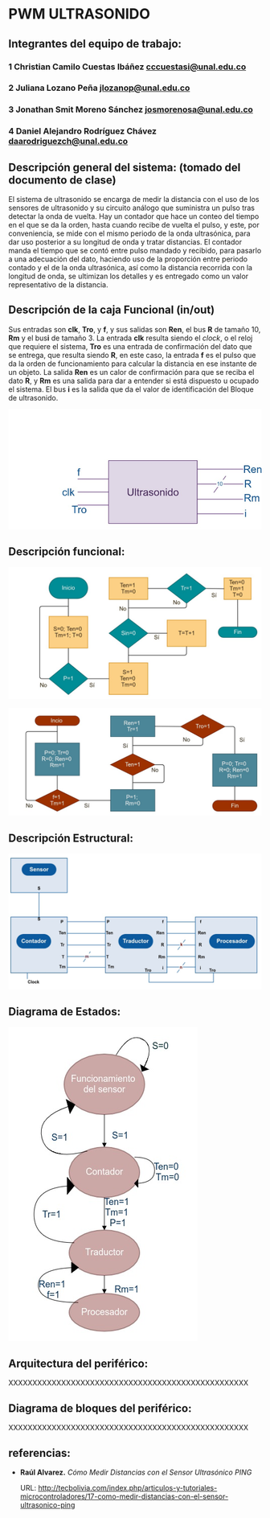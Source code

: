 # PWM ULTRASONIDO

## Integrantes del equipo de trabajo:

### 1 Christian Camilo Cuestas Ibáñez cccuestasi@unal.edu.co
### 2 Juliana Lozano Peña jlozanop@unal.edu.co
### 3 Jonathan Smit Moreno Sánchez josmorenosa@unal.edu.co
### 4 Daniel Alejandro Rodríguez Chávez daarodriguezch@unal.edu.co

## Descripción general del sistema: (tomado del documento de clase)

El sistema de ultrasonido se encarga de medir la distancia con el uso de los sensores de ultrasonido y su circuito análogo que suministra un pulso tras detectar la onda de vuelta. Hay un contador que hace un conteo del tiempo en el que se da la orden, hasta cuando recibe de vuelta el pulso, y este, por conveniencia, se mide con el mismo periodo de la onda ultrasónica, para dar uso posterior a su longitud de onda y tratar distancias. El contador manda el tiempo que se contó entre pulso mandado y recibido, para pasarlo a una adecuación del dato, haciendo uso de la proporción entre periodo contado y el de la onda ultrasónica, así como la distancia recorrida con la longitud de onda, se ultimizan los detalles y es entregado como un valor representativo de la distancia.

## Descripción de la caja Funcional  (in/out)

<!--
La caja negra del sistema de ultrasonido tiene como entradas un trigger (trigg) para el conteo del tiempo y las entradas del circuito análogo de ultrasonido. La salida es la distancia calculada. Además, las señales INIT(entrada) y DONE(salida),  se utilizan para iniciar el proceso de medición y para indicar que el resultado está disponible, respectivamente.

![](https://github.com/Fabeltranm/FPGA-Game-D1/blob/master/HW/RTL/08ULTRASONIDO/Version_02/03%20document/UltrasonidoDiagramaCajaNegra.jpg)
-->


Sus entradas son **clk**, **Tro**, y **f**, y sus salidas son **Ren**, el bus **R** de tamaño 10, **Rm** y el bus**i** de tamaño 3. La entrada **clk** resulta siendo el <i>clock</i>, o el reloj que requiere el sistema, **Tro** es una entrada de confirmación del dato que se entrega, que resulta siendo **R**, en este caso, la entrada **f** es el pulso que da la orden de funcionamiento para calcular la distancia en ese instante de un objeto. La salida **Ren** es un calor de confirmación para que se reciba el dato **R**, y **Rm** es una salida para dar a entender si está dispuesto u ocupado el sistema. El bus **i** es la salida que da el valor de identificación del Bloque de ultrasonido.

![](https://github.com/Fabeltranm/FPGA-Game-D1/blob/master/HW/RTL/08ULTRASONIDO/Version_02/03%20document/img/Caja%20Funcional%20ultrasonido)


## Descripción funcional:


<!--
El pulso para iniciar, ingresa por **f**, y en **Rm** debe estar en 1, para poderlo recibir; así recibiera una señal cuadrada, se tomará por un pulso, y **Rm** dejará en claro eso. luego, esta pasará por el contador, y equivaldrá a la entrada/salida **S** la cual volverá a mandar un pulso al recibir la señal ultrasónica de vuelta. El contador contabilizará el tiempo en valores iguales de periodo a la de la onda de ultrasonido, y, recibido el pulso de vuelta, dejará de contar y **Ten** estará en 1, la cual indicará disponibilidad del contador para pasar el dato por **T**, de tamaño 10 el bus, y una vez recibido el dato, tendrá confirmación por **Tr** el contador para poder dar disponibilidad, la cual se dará por **Tm**. El que es llamado <i>Traductor</i> por las características de adecuación del dato en dicho módulo. En este el dato recibido será tratado por proporciones, dada la longitud de onda conocida en el sensor (7500m) según el <i>datasheet</i> y su periodo, por lo que, el conteo se adecuará a un valor proporcional al periodo para sacar la relación donde habría una proporcionalidad triangular con la longitud de onda también. El recorrido de la onda es dos (2) veces la distancia que queremos, por ende, el recorrido se divide en 2, y el dato pasa por **R** de tamaño 10 hacia el procesador, con la indicación de **Ren** en 1, para indicar que está disponible el dato, y cuando sea recibido, se recibe un valor de **Tro** en 1, para decir que el dato fue recibido, y la salida **Rm** indicará que estará disponible poniéndose en 1 de nuevo.
-->

![](https://github.com/Fabeltranm/FPGA-Game-D1/blob/master/HW/RTL/08ULTRASONIDO/Version_02/03%20document/img/f.%20funcional%20CONTADOR)

![](https://github.com/Fabeltranm/FPGA-Game-D1/blob/master/HW/RTL/08ULTRASONIDO/Version_02/03%20document/img/f.%20funcional%20Traductor)

## Descripción Estructural:

![](https://github.com/Fabeltranm/FPGA-Game-D1/blob/master/HW/RTL/08ULTRASONIDO/Version_02/03%20document/img/Diagrama%20Estructural)

## Diagrama de Estados:

![](https://github.com/Fabeltranm/FPGA-Game-D1/blob/master/HW/RTL/08ULTRASONIDO/Version_02/03%20document/img/Diagrama%20de%20Estados)

## Arquitectura del periférico:

XXXXXXXXXXXXXXXXXXXXXXXXXXXXXXXXXXXXXXXXXXXXXXXXXX

## Diagrama de bloques del periférico:

XXXXXXXXXXXXXXXXXXXXXXXXXXXXXXXXXXXXXXXXXXXXXXXXXX

## referencias:
<ul> 
<li><b>Raúl Alvarez.</b> <i>Cómo Medir Distancias con el Sensor Ultrasónico PING</i>
<p>URL: <a href="url">http://tecbolivia.com/index.php/articulos-y-tutoriales-microcontroladores/17-como-medir-distancias-con-el-sensor-ultrasonico-ping</a></p></li> 
</ul> 
